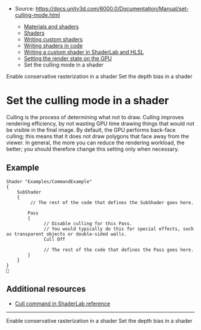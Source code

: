 * Source: https://docs.unity3d.com/6000.0/Documentation/Manual/set-culling-mode.html

  * [Materials and shaders](https://docs.unity3d.com/6000.0/Documentation/Manual/materials-and-shaders.html)
  * [Shaders](https://docs.unity3d.com/6000.0/Documentation/Manual/Shaders.html)
  * [Writing custom shaders](https://docs.unity3d.com/6000.0/Documentation/Manual/writing-custom-shaders.html)
  * [Writing shaders in code](https://docs.unity3d.com/6000.0/Documentation/Manual/shader-writing.html)
  * [Writing a custom shader in ShaderLab and HLSL](https://docs.unity3d.com/6000.0/Documentation/Manual/SL-landing.html)
  * [Setting the render state on the GPU](https://docs.unity3d.com/6000.0/Documentation/Manual/writing-shader-render-state-commands.html)
  * Set the culling mode in a shader


[](https://docs.unity3d.com/6000.0/Documentation/Manual/writing-shader-conservative-rasterization.html)
Enable conservative rasterization in a shader
[](https://docs.unity3d.com/6000.0/Documentation/Manual/writing-shader-set-depth-bias.html)
Set the depth bias in a shader
# Set the culling mode in a shader
Culling is the process of determining what not to draw. Culling improves rendering efficiency, by not wasting GPU time drawing things that would not be visible in the final image.
By default, the GPU performs back-face culling; this means that it does not draw polygons that face away from the viewer. In general, the more you can reduce the rendering workload, the better; you should therefore change this setting only when necessary.
## Example
```
Shader "Examples/CommandExample"
{
    SubShader
    {
         // The rest of the code that defines the SubShader goes here.

        Pass
        {    
              // Disable culling for this Pass.
              // You would typically do this for special effects, such as transparent objects or double-sided walls.
              Cull Off
            
              // The rest of the code that defines the Pass goes here.
        }
    }
}

```

## Additional resources
  * [Cull command in ShaderLab reference](https://docs.unity3d.com/6000.0/Documentation/Manual/SL-Cull.html)


* * *
[](https://docs.unity3d.com/6000.0/Documentation/Manual/writing-shader-conservative-rasterization.html)
Enable conservative rasterization in a shader
[](https://docs.unity3d.com/6000.0/Documentation/Manual/writing-shader-set-depth-bias.html)
Set the depth bias in a shader
